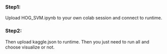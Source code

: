 ### Step1:
Upload HOG_SVM.ipynb to your own colab session and connect to runtime. 
### Step2:
Then upload kaggle.json to runtime. Then you just need to run all and choose visualize or not.
